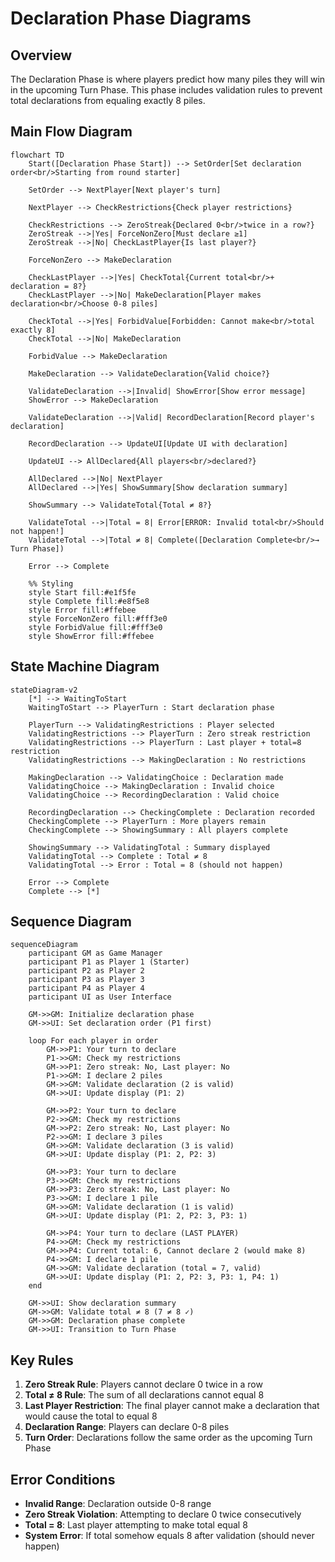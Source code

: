 # Declaration Phase Diagrams

## Overview
The Declaration Phase is where players predict how many piles they will win in the upcoming Turn Phase. This phase includes validation rules to prevent total declarations from equaling exactly 8 piles.

## Main Flow Diagram

```mermaid
flowchart TD
    Start([Declaration Phase Start]) --> SetOrder[Set declaration order<br/>Starting from round starter]
    
    SetOrder --> NextPlayer[Next player's turn]
    
    NextPlayer --> CheckRestrictions{Check player restrictions}
    
    CheckRestrictions --> ZeroStreak{Declared 0<br/>twice in a row?}
    ZeroStreak -->|Yes| ForceNonZero[Must declare ≥1]
    ZeroStreak -->|No| CheckLastPlayer{Is last player?}
    
    ForceNonZero --> MakeDeclaration
    
    CheckLastPlayer -->|Yes| CheckTotal{Current total<br/>+ declaration = 8?}
    CheckLastPlayer -->|No| MakeDeclaration[Player makes declaration<br/>Choose 0-8 piles]
    
    CheckTotal -->|Yes| ForbidValue[Forbidden: Cannot make<br/>total exactly 8]
    CheckTotal -->|No| MakeDeclaration
    
    ForbidValue --> MakeDeclaration
    
    MakeDeclaration --> ValidateDeclaration{Valid choice?}
    
    ValidateDeclaration -->|Invalid| ShowError[Show error message]
    ShowError --> MakeDeclaration
    
    ValidateDeclaration -->|Valid| RecordDeclaration[Record player's declaration]
    
    RecordDeclaration --> UpdateUI[Update UI with declaration]
    
    UpdateUI --> AllDeclared{All players<br/>declared?}
    
    AllDeclared -->|No| NextPlayer
    AllDeclared -->|Yes| ShowSummary[Show declaration summary]
    
    ShowSummary --> ValidateTotal{Total ≠ 8?}
    
    ValidateTotal -->|Total = 8| Error[ERROR: Invalid total<br/>Should not happen!]
    ValidateTotal -->|Total ≠ 8| Complete([Declaration Complete<br/>→ Turn Phase])
    
    Error --> Complete
    
    %% Styling
    style Start fill:#e1f5fe
    style Complete fill:#e8f5e8
    style Error fill:#ffebee
    style ForceNonZero fill:#fff3e0
    style ForbidValue fill:#fff3e0
    style ShowError fill:#ffebee
```

## State Machine Diagram

```mermaid
stateDiagram-v2
    [*] --> WaitingToStart
    WaitingToStart --> PlayerTurn : Start declaration phase
    
    PlayerTurn --> ValidatingRestrictions : Player selected
    ValidatingRestrictions --> PlayerTurn : Zero streak restriction
    ValidatingRestrictions --> PlayerTurn : Last player + total=8 restriction
    ValidatingRestrictions --> MakingDeclaration : No restrictions
    
    MakingDeclaration --> ValidatingChoice : Declaration made
    ValidatingChoice --> MakingDeclaration : Invalid choice
    ValidatingChoice --> RecordingDeclaration : Valid choice
    
    RecordingDeclaration --> CheckingComplete : Declaration recorded
    CheckingComplete --> PlayerTurn : More players remain
    CheckingComplete --> ShowingSummary : All players complete
    
    ShowingSummary --> ValidatingTotal : Summary displayed
    ValidatingTotal --> Complete : Total ≠ 8
    ValidatingTotal --> Error : Total = 8 (should not happen)
    
    Error --> Complete
    Complete --> [*]
```

## Sequence Diagram

```mermaid
sequenceDiagram
    participant GM as Game Manager
    participant P1 as Player 1 (Starter)
    participant P2 as Player 2
    participant P3 as Player 3
    participant P4 as Player 4
    participant UI as User Interface
    
    GM->>GM: Initialize declaration phase
    GM->>UI: Set declaration order (P1 first)
    
    loop For each player in order
        GM->>P1: Your turn to declare
        P1->>GM: Check my restrictions
        GM->>P1: Zero streak: No, Last player: No
        P1->>GM: I declare 2 piles
        GM->>GM: Validate declaration (2 is valid)
        GM->>UI: Update display (P1: 2)
        
        GM->>P2: Your turn to declare
        P2->>GM: Check my restrictions
        GM->>P2: Zero streak: No, Last player: No
        P2->>GM: I declare 3 piles
        GM->>GM: Validate declaration (3 is valid)
        GM->>UI: Update display (P1: 2, P2: 3)
        
        GM->>P3: Your turn to declare
        P3->>GM: Check my restrictions
        GM->>P3: Zero streak: No, Last player: No
        P3->>GM: I declare 1 pile
        GM->>GM: Validate declaration (1 is valid)
        GM->>UI: Update display (P1: 2, P2: 3, P3: 1)
        
        GM->>P4: Your turn to declare (LAST PLAYER)
        P4->>GM: Check my restrictions
        GM->>P4: Current total: 6, Cannot declare 2 (would make 8)
        P4->>GM: I declare 1 pile
        GM->>GM: Validate declaration (total = 7, valid)
        GM->>UI: Update display (P1: 2, P2: 3, P3: 1, P4: 1)
    end
    
    GM->>UI: Show declaration summary
    GM->>GM: Validate total ≠ 8 (7 ≠ 8 ✓)
    GM->>GM: Declaration phase complete
    GM->>UI: Transition to Turn Phase
```

## Key Rules

1. **Zero Streak Rule**: Players cannot declare 0 twice in a row
2. **Total ≠ 8 Rule**: The sum of all declarations cannot equal 8
3. **Last Player Restriction**: The final player cannot make a declaration that would cause the total to equal 8
4. **Declaration Range**: Players can declare 0-8 piles
5. **Turn Order**: Declarations follow the same order as the upcoming Turn Phase

## Error Conditions

- **Invalid Range**: Declaration outside 0-8 range
- **Zero Streak Violation**: Attempting to declare 0 twice consecutively
- **Total = 8**: Last player attempting to make total equal 8
- **System Error**: If total somehow equals 8 after validation (should never happen)